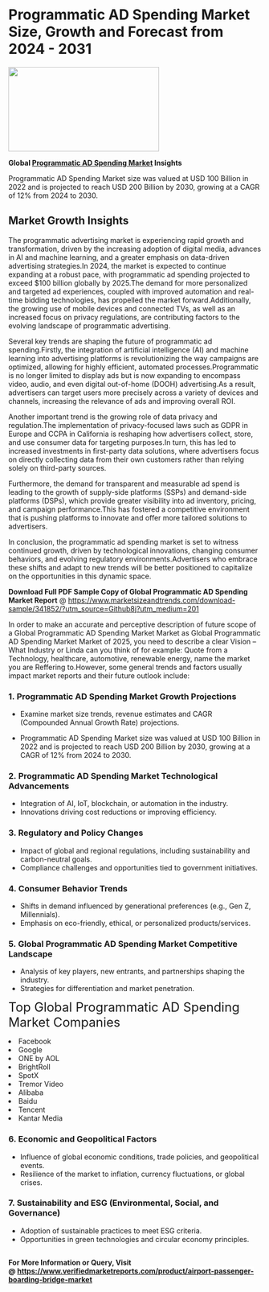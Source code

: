 <H1>Programmatic AD Spending Market Size, Growth and Forecast from 2024 - 2031</H1><img class="aligncenter size-medium wp-image-584254" src="https://thirdeyenews.in/wp-content/uploads/2024/09/Global-Market-Research-300x168.jpeg" alt="" width="300" height="168" /><p><strong>Global&nbsp;<a href="https://www.marketsizeandtrends.com/download-sample/341852/?utm_source=Github8j?utm_medium=201">Programmatic AD Spending Market</a> Insights</strong></p><p>Programmatic AD Spending Market size was valued at USD 100 Billion in 2022 and is projected to reach USD 200 Billion by 2030, growing at a CAGR of 12% from 2024 to 2030.</p><p><h2>Market Growth Insights</h2> <p>The programmatic advertising market is experiencing rapid growth and transformation, driven by the increasing adoption of digital media, advances in AI and machine learning, and a greater emphasis on data-driven advertising strategies.In 2024, the market is expected to continue expanding at a robust pace, with programmatic ad spending projected to exceed $100 billion globally by 2025.The demand for more personalized and targeted ad experiences, coupled with improved automation and real-time bidding technologies, has propelled the market forward.Additionally, the growing use of mobile devices and connected TVs, as well as an increased focus on privacy regulations, are contributing factors to the evolving landscape of programmatic advertising.</p> <p>Several key trends are shaping the future of programmatic ad spending.Firstly, the integration of artificial intelligence (AI) and machine learning into advertising platforms is revolutionizing the way campaigns are optimized, allowing for highly efficient, automated processes.Programmatic is no longer limited to display ads but is now expanding to encompass video, audio, and even digital out-of-home (DOOH) advertising.As a result, advertisers can target users more precisely across a variety of devices and channels, increasing the relevance of ads and improving overall ROI.</p> <p>Another important trend is the growing role of data privacy and regulation.The implementation of privacy-focused laws such as GDPR in Europe and CCPA in California is reshaping how advertisers collect, store, and use consumer data for targeting purposes.In turn, this has led to increased investments in first-party data solutions, where advertisers focus on directly collecting data from their own customers rather than relying solely on third-party sources.</p> <p>Furthermore, the demand for transparent and measurable ad spend is leading to the growth of supply-side platforms (SSPs) and demand-side platforms (DSPs), which provide greater visibility into ad inventory, pricing, and campaign performance.This has fostered a competitive environment that is pushing platforms to innovate and offer more tailored solutions to advertisers.</p> <p>In conclusion, the programmatic ad spending market is set to witness continued growth, driven by technological innovations, changing consumer behaviors, and evolving regulatory environments.Advertisers who embrace these shifts and adapt to new trends will be better positioned to capitalize on the opportunities in this dynamic space.</p> <p><span class=""><strong>Download Full PDF Sample Copy of Global Programmatic AD Spending Market Report</strong> @ <a href="https://www.marketsizeandtrends.com/download-sample/341852/?utm_source=Github8j?utm_medium=201" target="_blank">https://www.marketsizeandtrends.com/download-sample/341852/?utm_source=Github8j?utm_medium=201</a></span></p><p>In order to make an accurate and perceptive description of future scope of a Global&nbsp;Programmatic AD Spending Market Market as Global&nbsp;Programmatic AD Spending Market Market of 2025, you need to describe a clear Vision &ndash; What Industry or Linda can you think of for example: Quote from a Technology, healthcare, automotive, renewable energy, name the market you are Reffering to.However, some general trends and factors usually impact market reports and their future outlook include:</p><h3>1.&nbsp;<strong>Programmatic AD Spending Market Growth Projections</strong></h3><ul><li>Examine market size trends, revenue estimates and CAGR (Compounded Annual Growth Rate) projections.</li><li><p>Programmatic AD Spending Market size was valued at USD 100 Billion in 2022 and is projected to reach USD 200 Billion by 2030, growing at a CAGR of 12% from 2024 to 2030.</p></li></ul><h3>2.&nbsp;<strong>Programmatic AD Spending Market Technological Advancements</strong></h3><ul><li>Integration of AI, IoT, blockchain, or automation in the industry.</li><li>Innovations driving cost reductions or improving efficiency.</li></ul><h3>3.&nbsp;<strong>Regulatory and Policy Changes</strong></h3><ul><li>Impact of global and regional regulations, including sustainability and carbon-neutral goals.</li><li>Compliance challenges and opportunities tied to government initiatives.</li></ul><h3>4.&nbsp;<strong>Consumer Behavior Trends</strong></h3><ul><li>Shifts in demand influenced by generational preferences (e.g., Gen Z, Millennials).</li><li>Emphasis on eco-friendly, ethical, or personalized products/services.</li></ul><h3>5.&nbsp;<strong>Global Programmatic AD Spending Market Competitive Landscape</strong></h3><ul><li>Analysis of key players, new entrants, and partnerships shaping the industry.</li><li>Strategies for differentiation and market penetration.</li></ul><p data-pm-slice="1 1 []"><span style="color: inherit; font-family: inherit; font-size: 25px;">Top Global Programmatic AD Spending Market Companies</span></p><div class="" data-test-id=""><p><li>Facebook</li><li> Google</li><li> ONE by AOL</li><li> BrightRoll</li><li> SpotX</li><li> Tremor Video</li><li> Alibaba</li><li> Baidu</li><li> Tencent</li><li> Kantar Media</li></p></div><h3>6.&nbsp;<strong>Economic and Geopolitical Factors</strong></h3><ul><li>Influence of global economic conditions, trade policies, and geopolitical events.</li><li>Resilience of the market to inflation, currency fluctuations, or global crises.</li></ul><h3>7.&nbsp;<strong>Sustainability and ESG (Environmental, Social, and Governance)</strong></h3><ul><li>Adoption of sustainable practices to meet ESG criteria.</li><li>Opportunities in green technologies and circular economy principles.</li></ul><h2><strong style="font-size: 14px;">For More Information or Query, Visit @&nbsp;</strong><a style="background-color: #ffffff; font-size: 14px;" href="https://www.marketsizeandtrends.com/report/programmatic-ad-spending-market/" target="_blank">https://www.verifiedmarketreports.com/product/airport-passenger-boarding-bridge-market</a></h2>